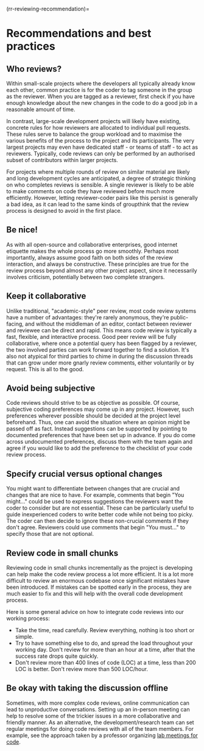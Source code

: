 (rr-reviewing-recommendation)=
# Recommendations and best practices

## Who reviews?

Within small-scale projects where the developers all typically already know each other, common practice is for the coder to tag someone in the group as the reviewer. When you are tagged as a reviewer, first check if you have enough knowledge about the new changes in the code to do a good job in a reasonable amount of time.

In contrast, large-scale development projects will likely have existing, concrete rules for how reviewers are allocated to individual pull requests. These rules serve to balance the group workload and to maximise the various benefits of the process to the project and its participants. The very largest projects may even have dedicated staff - or teams of staff - to act as reviewers. Typically, code reviews can only be performed by an authorised subset of contributors within larger projects.

For projects where multiple rounds of review on similar material are likely and long development cycles are anticipated, a degree of strategic thinking on who completes reviews is sensible. A single reviewer is likely to be able to make comments on code they have reviewed before much more efficiently. However, letting reviewer-coder pairs like this persist is generally a bad idea, as it can lead to the same kinds of groupthink that the review process is designed to avoid in the first place.

## Be nice!

As with all open-source and collaborative enterprises, good internet etiquette makes the whole process go more smoothly. Perhaps most importantly, always assume good faith on both sides of the review interaction, and always be constructive. These principles are true for the review process beyond almost any other project aspect, since it necessarily involves criticism, potentially between two complete strangers.

## Keep it collaborative

Unlike traditional, "academic-style" peer review, most code review systems have a number of advantages: they're rarely anonymous, they're public-facing, and without the middleman of an editor, contact between reviewer and reviewee can be direct and rapid. This means code review is typically a fast, flexible, and interactive process. Good peer review will be fully collaborative, where once a potential query has been flagged by a reviewer, the two involved parties can work forward together to find a solution. It's also not atypical for third parties to chime in during the discussion threads that can grow under more gnarly review comments, either voluntarily or by request. This is all to the good.

## Avoid being subjective

Code reviews should strive to be as objective as possible. Of course, subjective coding preferences may come up in any project. However, such preferences wherever possible should be decided at the project level beforehand. Thus, one can avoid the situation where an opinion might be passed off as fact. Instead suggestions can be supported by pointing to documented preferences that have been set up in advance. If you do come across undocumented preferences, discuss them with the team again and agree if you would like to add the preference to the checklist of your code review process.

## Specify crucial versus optional changes

You might want to differentiate between changes that are crucial and changes that are nice to have. For example, comments that begin "You might..." could be used to express suggestions the reviewers want the coder to consider but are not essential. These can be particularly useful to guide inexperienced coders to write better code while not being too picky. The coder can then decide to ignore these non-crucial comments if they don't agree. Reviewers could use comments that begin "You must..." to specify those that are not optional.

## Review code in small chunks

Reviewing code in small chunks incrementally as the project is developing can help make the code review process a lot more efficient. It is a lot more difficult to review an enormous codebase once significant mistakes have been introduced. If mistakes can be spotted early in the process, they are much easier to fix and this will help with the overall code development process.

Here is some general advice on how to integrate code reviews into our working process:

- Take the time, read carefully. Review everything, nothing is too short or simple.
- Try to have something else to do, and spread the load throughout your working day. Don't review for more than an hour at a time, after that the success rate drops quite quickly.
- Don't review more than 400 lines of code (LOC) at a time, less than 200 LOC is better. Don't review more than 500 LOC/hour.

## Be okay with taking the discussion offline

Sometimes, with more complex code reviews, online communication can lead to unproductive conversations. Setting up an in-person meeting can help to resolve some of the trickier issues in a more collaborative and friendly manner. As an alternative, the development/research team can set regular meetings for doing code reviews with all of the team members. For example, see the approach taken by a professor organizing [lab meetings for code](http://fperez.org/py4science/code_reviews.html).
